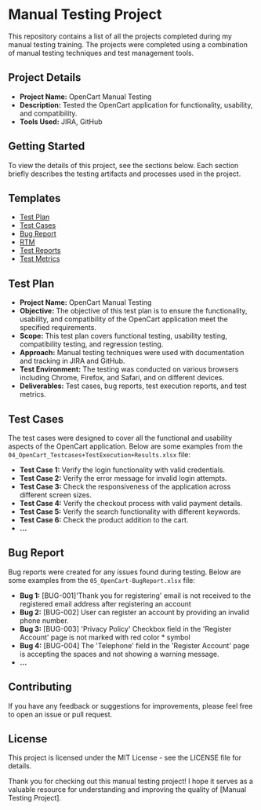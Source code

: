 # Manual Testing Project

This repository contains a list of all the projects completed during my manual testing training. The projects were completed using a combination of manual testing techniques and test management tools.

## Project Details

- **Project Name:** OpenCart Manual Testing
- **Description:** Tested the OpenCart application for functionality, usability, and compatibility.
- **Tools Used:** JIRA, GitHub
      
## Getting Started

To view the details of this project, see the sections below. Each section briefly describes the testing artifacts and processes used in the project.

## Templates

- [Test Plan](#test-plan)
- [Test Cases](#test-cases)
- [Bug Report](#bug-report)
- [RTM](#rtm)
- [Test Reports](#test-reports)
- [Test Metrics](#test-metrics)

## Test Plan

- **Project Name:** OpenCart Manual Testing
- **Objective:** The objective of this test plan is to ensure the functionality, usability, and compatibility of the OpenCart application meet the specified requirements.
- **Scope:** This test plan covers functional testing, usability testing, compatibility testing, and regression testing.
- **Approach:** Manual testing techniques were used with documentation and tracking in JIRA and GitHub.
- **Test Environment:** The testing was conducted on various browsers including Chrome, Firefox, and Safari, and on different devices.
- **Deliverables:** Test cases, bug reports, test execution reports, and test metrics.

## Test Cases

The test cases were designed to cover all the functional and usability aspects of the OpenCart application. Below are some examples from the `04_OpenCart_Testcases+TestExecution+Results.xlsx` file:

- **Test Case 1:** Verify the login functionality with valid credentials.
- **Test Case 2:** Verify the error message for invalid login attempts.
- **Test Case 3:** Check the responsiveness of the application across different screen sizes.
- **Test Case 4:** Verify the checkout process with valid payment details.
- **Test Case 5:** Verify the search functionality with different keywords.
- **Test Case 6:** Check the product addition to the cart.
- **...**

## Bug Report

Bug reports were created for any issues found during testing. Below are some examples from the `05_OpenCart-BugReport.xlsx` file:

- **Bug 1:** [BUG-001]'Thank you for registering' email is not received to the registered email address after registering an account
- **Bug 2:** [BUG-002] User can register an account by providing an invalid phone number.
- **Bug 3:** [BUG-003] 'Privacy Policy' Checkbox field in the 'Register Account' page is not marked with red color * symbol
- **Bug 4:** [BUG-004] The 'Telephone' field in the 'Register Account' page is accepting the spaces and not showing a warning message.
- **...**

## Contributing

If you have any feedback or suggestions for improvements, please feel free to open an issue or pull request.

## License

This project is licensed under the MIT License - see the LICENSE file for details.

Thank you for checking out this manual testing project! I hope it serves as a valuable resource for understanding and improving the quality of [Manual Testing Project].

